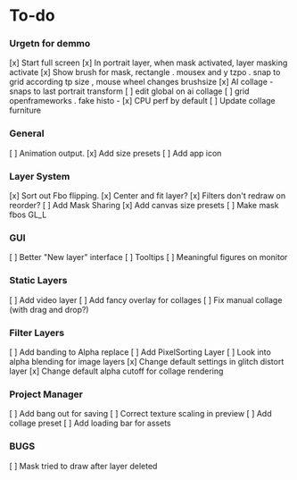 # To-do
### Urgetn for demmo

  [x] Start full screen
  [x] In portrait layer, when mask activated, layer masking activate
  [x] Show brush for mask, rectangle . mousex and y tzpo . snap to grid according tp size , mouse wheel changes brushsize
  [x] AI collage - snaps to last portrait transform
  [ ] edit global on ai collage 
  [ ] grid openframeworks . fake histo - 
  [x] CPU perf by default 
  [ ] Update collage furniture

### General
  [ ] Animation output.
  [x] Add size presets
  [ ] Add app icon

### Layer System
  [x] Sort out Fbo flipping.
  [x] Center and fit layer?
  [x] Filters don't redraw on reorder?
  [ ] Add Mask Sharing
  [x] Add canvas size presets
  [ ] Make mask fbos GL_L

### GUI
  [ ] Better "New layer" interface
  [ ] Tooltips
  [ ] Meaningful figures on monitor

### Static Layers
  [ ] Add video layer
  [ ] Add fancy overlay for collages
  [ ] Fix manual collage (with drag and drop?)


### Filter Layers
  [ ] Add banding to Alpha replace
  [ ] Add PixelSorting Layer
  [ ] Look into alpha blending for image layers
  [x] Change default settings in glitch distort layer
  [x] Change default alpha cutoff for collage rendering
 
### Project Manager
  [ ] Add bang out for saving
  [ ] Correct texture scaling in preview
  [ ] Add collage preset
  [ ] Add loading bar for assets
 
 ### BUGS
  [ ] Mask tried to draw after layer deleted
 